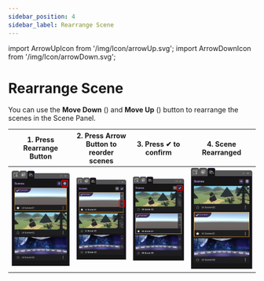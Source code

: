 ```yaml
---
sidebar_position: 4
sidebar_label: Rearrange Scene
---
```


import ArrowUpIcon from '/img/Icon/arrowUp.svg';
import ArrowDownIcon from '/img/Icon/arrowDown.svg';

#  Rearrange Scene

You can use the **Move Down** (<ArrowDownIcon className="XRCCIcon"/>) and **Move Up** (<ArrowUpIcon className="XRCCIcon"/>) button to rearrange the
scenes in the Scene Panel.

| 1. Press Rearrange Button | 2. Press Arrow Button to reorder scenes | 3. Press ✔ to confirm | 4. Scene Rearranged |
|--------------------------------|----------------------------------|-|-|
| ![](/img/RearrangeScene/Step1.png) | ![](/img/RearrangeScene/Step2.png) | ![](/img/RearrangeScene/Step3.png) | ![](/img/RearrangeScene/Step4.png) |
